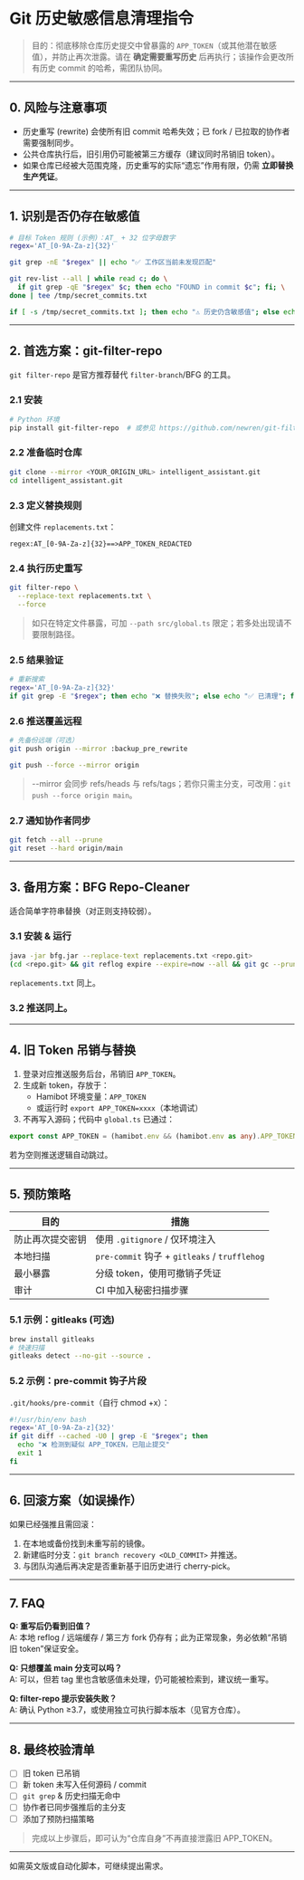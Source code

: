 # Git 历史敏感信息清理指令

> 目的：彻底移除仓库历史提交中曾暴露的 `APP_TOKEN`（或其他潜在敏感值），并防止再次泄露。请在 **确定需要重写历史** 后再执行；该操作会更改所有历史 commit 的哈希，需团队协同。

---
## 0. 风险与注意事项
- 历史重写 (rewrite) 会使所有旧 commit 哈希失效；已 fork / 已拉取的协作者需要强制同步。
- 公共仓库执行后，旧引用仍可能被第三方缓存（建议同时吊销旧 token）。
- 如果仓库已经被大范围克隆，历史重写的实际“遗忘”作用有限，仍需 **立即替换生产凭证**。

---
## 1. 识别是否仍存在敏感值
```bash
# 目标 Token 规则 (示例)：AT_ + 32 位字母数字
regex='AT_[0-9A-Za-z]{32}'

git grep -nE "$regex" || echo "✅ 工作区当前未发现匹配"

git rev-list --all | while read c; do \
  if git grep -qE "$regex" $c; then echo "FOUND in commit $c"; fi; \
done | tee /tmp/secret_commits.txt

if [ -s /tmp/secret_commits.txt ]; then echo "⚠️ 历史仍含敏感值"; else echo "✅ 历史检测未发现"; fi
```

---
## 2. 首选方案：git-filter-repo
`git filter-repo` 是官方推荐替代 `filter-branch`/BFG 的工具。

### 2.1 安装
```bash
# Python 环境
pip install git-filter-repo  # 或参见 https://github.com/newren/git-filter-repo
```

### 2.2 准备临时仓库
```bash
git clone --mirror <YOUR_ORIGIN_URL> intelligent_assistant.git
cd intelligent_assistant.git
```

### 2.3 定义替换规则
创建文件 `replacements.txt`：
```
regex:AT_[0-9A-Za-z]{32}==>APP_TOKEN_REDACTED
```

### 2.4 执行历史重写
```bash
git filter-repo \
  --replace-text replacements.txt \
  --force
```
> 如只在特定文件暴露，可加 `--path src/global.ts` 限定；若多处出现请不要限制路径。

### 2.5 结果验证
```bash
# 重新搜索
regex='AT_[0-9A-Za-z]{32}'
if git grep -E "$regex"; then echo "❌ 替换失败"; else echo "✅ 已清理"; fi
```

### 2.6 推送覆盖远程
```bash
# 先备份远端（可选）
git push origin --mirror :backup_pre_rewrite

git push --force --mirror origin
```
> --mirror 会同步 refs/heads 与 refs/tags；若你只需主分支，可改用：`git push --force origin main`。

### 2.7 通知协作者同步
```bash
git fetch --all --prune
git reset --hard origin/main
```

---
## 3. 备用方案：BFG Repo-Cleaner
适合简单字符串替换（对正则支持较弱）。

### 3.1 安装 & 运行
```bash
java -jar bfg.jar --replace-text replacements.txt <repo.git>
(cd <repo.git> && git reflog expire --expire=now --all && git gc --prune=now --aggressive)
```
`replacements.txt` 同上。

### 3.2 推送同上。

---
## 4. 旧 Token 吊销与替换
1. 登录对应推送服务后台，吊销旧 `APP_TOKEN`。
2. 生成新 token，存放于：
   - Hamibot 环境变量：`APP_TOKEN`
   - 或运行时 `export APP_TOKEN=xxxx`（本地调试）
3. 不再写入源码；代码中 `global.ts` 已通过：
```ts
export const APP_TOKEN = (hamibot.env && (hamibot.env as any).APP_TOKEN) || "";
```
   若为空则推送逻辑自动跳过。

---
## 5. 预防策略
| 目的 | 措施 |
|------|------|
| 防止再次提交密钥 | 使用 `.gitignore` / 仅环境注入 |
| 本地扫描 | `pre-commit` 钩子 + `gitleaks` / `trufflehog` |
| 最小暴露 | 分级 token，使用可撤销子凭证 |
| 审计 | CI 中加入秘密扫描步骤 |

### 5.1 示例：gitleaks (可选)
```bash
brew install gitleaks
# 快速扫描
gitleaks detect --no-git --source .
```

### 5.2 示例：pre-commit 钩子片段
`.git/hooks/pre-commit`（自行 chmod +x）：
```bash
#!/usr/bin/env bash
regex='AT_[0-9A-Za-z]{32}'
if git diff --cached -U0 | grep -E "$regex"; then
  echo "❌ 检测到疑似 APP_TOKEN，已阻止提交"
  exit 1
fi
```

---
## 6. 回滚方案（如误操作）
如果已经强推且需回滚：
1. 在本地或备份找到未重写前的镜像。
2. 新建临时分支：`git branch recovery <OLD_COMMIT>` 并推送。
3. 与团队沟通后再决定是否重新基于旧历史进行 cherry-pick。

---
## 7. FAQ
**Q: 重写后仍看到旧值？**  
A: 本地 reflog / 远端缓存 / 第三方 fork 仍存有；此为正常现象，务必依赖“吊销旧 token”保证安全。

**Q: 只想覆盖 main 分支可以吗？**  
A: 可以，但若 tag 里也含敏感值未处理，仍可能被检索到，建议统一重写。

**Q: filter-repo 提示安装失败？**  
A: 确认 Python ≥3.7，或使用独立可执行脚本版本（见官方仓库）。

---
## 8. 最终校验清单
- [ ] 旧 token 已吊销
- [ ] 新 token 未写入任何源码 / commit
- [ ] `git grep` & 历史扫描无命中
- [ ] 协作者已同步强推后的主分支
- [ ] 添加了预防扫描策略

> 完成以上步骤后，即可认为“仓库自身”不再直接泄露旧 APP_TOKEN。

---
如需英文版或自动化脚本，可继续提出需求。
